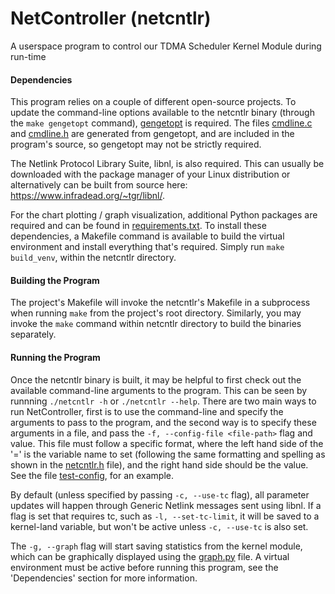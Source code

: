 <h1>NetController (netcntlr)</h1>
<p>A userspace program to control our TDMA Scheduler Kernel Module during run-time</p>
<h4>Dependencies</h4>
<p>This program relies on a couple of different open-source projects. To update the command-line options available to the netcntlr binary (through the <code>make gengetopt</code> command), <a href="https://www.gnu.org/software/gengetopt/gengetopt.html">gengetopt</a> is required. The files <a href="../netcntlr/cmdline.c">cmdline.c</a> and <a href="../netcntlr/cmdline.h">cmdline.h</a> are generated from gengetopt, and are included in the program's source, so gengetopt may not be strictly required.</p>
<p>The Netlink Protocol Library Suite, libnl, is also required. This can usually be downloaded with the package manager of your Linux distribution or alternatively can be built from source here: <a href="https://www.infradead.org/~tgr/libnl/">https://www.infradead.org/~tgr/libnl/</a>.</p>
<p>For the chart plotting / graph visualization, additional Python packages are required and can be found in <a href="../netcntlr/requirements.txt">requirements.txt</a>. To install these dependencies, a Makefile command is available to build the virtual environment and install everything that's required. Simply run <code>make build_venv</code>, within the netcntlr directory.</p>
<h4>Building the Program</h4>
<p>The project's Makefile will invoke the netcntlr's Makefile in a subprocess when running <code>make</code> from the project's root directory. Similarly, you may invoke the <code>make</code> command within netcntlr directory to build the binaries separately.</p>
<h4>Running the Program</h4>
<p>Once the netcntlr binary is built, it may be helpful to first check out the available command-line arguments to the program. This can be seen by runnning <code>./netcntlr -h</code> or <code>./netcntlr --help</code>. There are two main ways to run NetController, first is to use the command-line and specify the arguments to pass to the program, and the second way is to specify these arguments in a file, and pass the <code>-f, --config-file &ltfile-path&gt</code> flag and value. This file must follow a specific format, where the left hand side of the '=' is the variable name to set (following the same formatting and spelling as shown in the <a href="../netcntlr/netcntlr.h">netcntlr.h</a> file), and the right hand side should be the value. See the file <a href="../netcntlr/test-config">test-config</a>, for an example.</p>
<p>By default (unless specified by passing <code>-c, --use-tc</code> flag), all parameter updates will happen through Generic Netlink messages sent using libnl. If a flag is set that requires tc, such as <code>-l, --set-tc-limit</code>, it will be saved to a kernel-land variable, but won't be active unless <code>-c, --use-tc</code> is also set.</p>
<p>The <code>-g, --graph</code> flag will start saving statistics from the kernel module, which can be graphically displayed using the <a href="../netcntlr/graph.py">graph.py</a> file. A virtual environment must be active before running this program, see the 'Dependencies' section for more information.</p>
